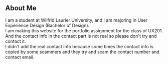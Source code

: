 ## About Me

I am a student at Wilfrid Laurier University, and I am majoring in User Experience Design (Bachelor of Design). </br>
I am making this website for the portfolio assignment for the class of UX201. </br>
And the contact info in the contact part is not real so please don't try and contact it. </br>
I didn't add the real contact info because some times the contact info is copied by some scammers and they try and scam the contact number and contact email.